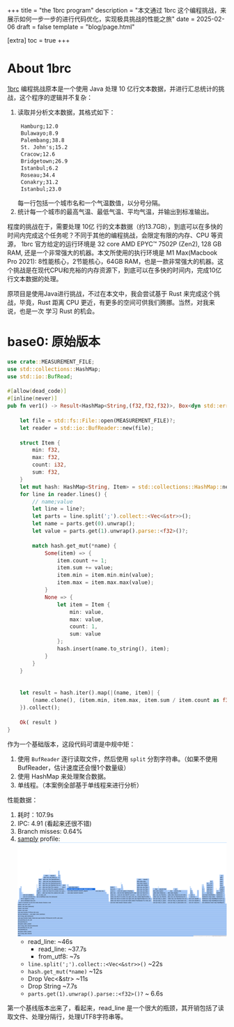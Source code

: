 +++
title = "the 1brc program"
description = "本文通过 1brc 这个编程挑战，来展示如何一步一步的进行代码优化，实现极具挑战的性能之旅"
date = 2025-02-06
draft = false
template = "blog/page.html"

[extra]
toc = true
+++

# About 1brc
[1brc](https://github.com/gunnarmorling/1brc) 编程挑战原本是一个使用 Java 处理 10 亿行文本数据，并进行汇总统计的挑战，这个程序的逻辑并不复杂：
1. 读取并分析文本数据，其格式如下：
   ```
    Hamburg;12.0
    Bulawayo;8.9
    Palembang;38.8
    St. John's;15.2
    Cracow;12.6
    Bridgetown;26.9
    Istanbul;6.2
    Roseau;34.4
    Conakry;31.2
    Istanbul;23.0
   ```
   每一行包括一个城市名和一个气温数值，以分号分隔。
2. 统计每一个城市的最高气温、最低气温、平均气温，并输出到标准输出。

程度的挑战在于，需要处理 10亿 行的文本数据（约13.7GB），到底可以在多快的时间内完成这个任务呢？不同于其他的编程挑战，会限定有限的内存、CPU 等资源，
1brc 官方给定的运行环境是 32 core AMD EPYC™ 7502P (Zen2), 128 GB RAM, 还是一个非常强大的机器。本文所使用的执行环境是 M1 Max(Macbook Pro 2021):
8性能核心，2节能核心，64GB RAM，也是一款非常强大的机器。这个挑战是在现代CPU和充裕的内存资源下，到底可以在多快的时间内，完成10亿行文本数据的处理。

原项目是使用Java进行挑战，不过在本文中，我会尝试基于 Rust 来完成这个挑战，毕竟，Rust 距离 CPU 更近，有更多的空间可供我们腾挪。当然，对我来说，也是一次
学习 Rust 的机会。

# base0: 原始版本

```rust
use crate::MEASUREMENT_FILE;
use std::collections::HashMap;
use std::io::BufRead;

#[allow(dead_code)]
#[inline(never)]
pub fn ver1() -> Result<HashMap<String,(f32,f32,f32)>, Box<dyn std::error::Error>> {

    let file = std::fs::File::open(MEASUREMENT_FILE)?;
    let reader = std::io::BufReader::new(file);

    struct Item {
        min: f32,
        max: f32,
        count: i32,
        sum: f32,
    }
    let mut hash: HashMap<String, Item> = std::collections::HashMap::new();
    for line in reader.lines() {
        // name;value
        let line = line?;
        let parts = line.split(';').collect::<Vec<&str>>();
        let name = parts.get(0).unwrap();
        let value = parts.get(1).unwrap().parse::<f32>()?;

        match hash.get_mut(*name) {
            Some(item) => {
                item.count += 1;
                item.sum += value;
                item.min = item.min.min(value);
                item.max = item.max.max(value);
            }
            None => {
                let item = Item {
                    min: value,
                    max: value,
                    count: 1,
                    sum: value
                };
                hash.insert(name.to_string(), item);
            }
        }
    }


    let result = hash.iter().map(|(name, item)| {
        (name.clone(), (item.min, item.max, item.sum / item.count as f32))
    }).collect();

    Ok( result )
}

```

作为一个基础版本，这段代码可谓是中规中矩：
1. 使用 `BufReader` 逐行读取文件，然后使用 `split` 分割字符串。（如果不使用 BufReader，估计速度还会慢1个数量级）
2. 使用 HashMap 来处理聚合数据。
3. 单线程。（本案例全部基于单线程来进行分析）

性能数据：
1. 耗时：107.9s
2. IPC: 4.91 (看起来还很不错)
3. Branch misses: 0.64%
4. [samply](https://github.com/mstange/samply) profile:
   ![img.png](img.png)
   - read_line: ~46s
     - read_line: ~37.7s
     - from_utf8: ~7s
   - `line.split(';').collect::<Vec<&str>>()` ~22s
   - `hash.get_mut(*name)` ~12s
   - Drop Vec<&str> ~11s
   - Drop String ~7.7s
   - `parts.get(1).unwrap().parse::<f32>()?` ~ 6.6s

第一个基线版本出来了，看起来，read_line 是一个很大的瓶颈，其开销包括了读取文件、处理分隔行，处理UTF8字符串等。
